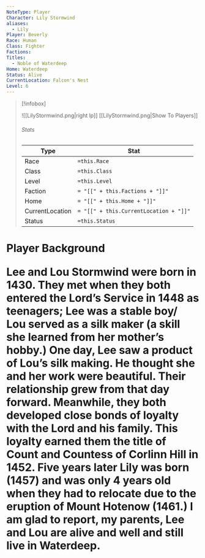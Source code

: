 ```yaml
---
NoteType: Player
Character: Lily Stormwind
aliases:
  - Lily
Player: Beverly
Race: Human
Class: Fighter
Factions: 
Titles:
  - Noble of Waterdeep
Home: Waterdeep
Status: Alive
CurrentLocation: Falcon's Nest
Level: 6
---
```

> [!infobox]
> 
> ![[LilyStormwind.png|right lp]]
>  [[LilyStormwind.png|Show To Players]]
> 
>
> ###### Stats
> | Type | Stat |
>  | ---- | ---- |
> | Race | `=this.Race` |
> | Class | `=this.Class` |
> | Level | `=this.Level` |
> | Faction | `= "[[" + this.Factions + "]]"`|
> |Home|`= "[[" + this.Home + "]]"`|
> |CurrentLocation| `= "[[" + this.CurrentLocation + "]]"`|
> |Status| `=this.Status`
> 
 
<h1> Player Background 

Lee and Lou Stormwind were born in 1430. They met when they both entered the
Lord’s Service in 1448 as teenagers; Lee was a stable boy/ Lou served as a silk
maker (a skill she learned from her mother’s hobby.)
One day, Lee saw a product of Lou’s silk making. He thought she and her work
were beautiful. Their relationship grew from that day forward.
Meanwhile, they both developed close bonds of loyalty with the Lord and his
family. This loyalty earned them the title of Count and Countess of Corlinn Hill in
1452.
Five years later Lily was born (1457) and was only 4 years old when they had to
relocate due to the eruption of Mount Hotenow (1461.)
I am glad to report, my parents, Lee and Lou are alive and well and still live in
Waterdeep.
